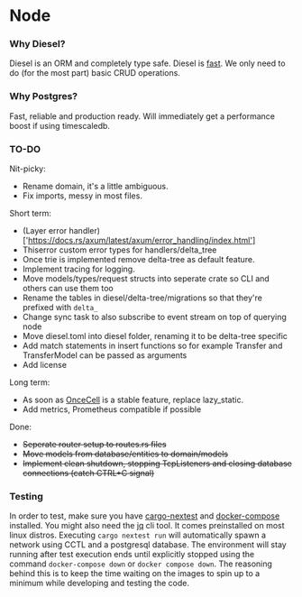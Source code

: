 # Node

### Why Diesel?
Diesel is an ORM and completely type safe.
Diesel is [fast](https://github.com/diesel-rs/metrics/).
We only need to do (for the most part) basic CRUD operations.

### Why Postgres?
Fast, reliable and production ready.
Will immediately get a performance boost if using timescaledb.

### TO-DO
Nit-picky:
- Rename domain, it's a little ambiguous.
- Fix imports, messy in most files.

Short term:
- (Layer error handler)['https://docs.rs/axum/latest/axum/error_handling/index.html']
- Thiserror custom error types for handlers/delta_tree
- Once trie is implemented remove delta-tree as default feature.
- Implement tracing for logging.
- Move models/types/request structs into seperate crate so CLI and others can use them too
- Rename the tables in diesel/delta-tree/migrations so that they're prefixed with `delta_`
- Change sync task to also subscribe to event stream on top of querying node
- Move diesel.toml into diesel folder, renaming it to be delta-tree specific
- Add match statements in insert functions so for example Transfer and TransferModel can be passed as arguments
- Add license

Long term:
- As soon as [OnceCell](https://docs.rs/tokio/latest/tokio/sync/struct.OnceCell.html) is a stable feature, replace lazy_static.
- Add metrics, Prometheus compatible if possible

Done:
- ~~Seperate router setup to routes.rs files~~
- ~~Move models from database/entities to domain/models~~
- ~~Implement clean shutdown, stopping TcpListeners and closing database connections (catch CTRL+C signal)~~

### Testing
In order to test, make sure you have [cargo-nextest](https://nexte.st) and [docker-compose](https://docs.docker.com/compose/install/#scenario-two-install-the-compose-plugin) installed.
You might also need the [jq](https://jqlang.github.io/jq/) cli tool. It comes preinstalled on most linux distros.
Executing `cargo nextest run` will automatically spawn a network using CCTL and a postgresql database.
The environment will stay running after test execution ends until explicitly stopped using the command `docker-compose down` or `docker compose down`. The reasoning behind this is to keep the time waiting on the images to spin up to a minimum while developing and testing the code.
